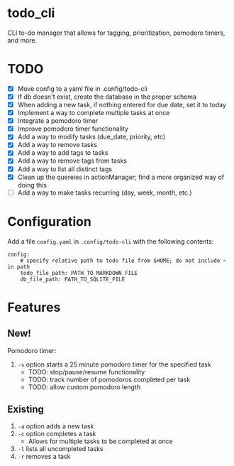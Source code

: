 # todo_cli
CLI to-do manager that allows for tagging, prioritization, pomodoro timers, and more. 

# TODO
- [x] Move config to a yaml file in .config/todo-cli
- [x] If db doesn't exist, create the database in the proper schema
- [x] When adding a new task, if nothing entered for due date, set it to today
- [x] Implement a way to complete multiple tasks at once
- [x] Integrate a pomodoro timer
- [x] Improve pomodoro timer functionality
- [x] Add a way to modify tasks (due_date, priority, etc)
- [x] Add a way to remove tasks
- [x] Add a way to add tags to tasks
- [x] Add a way to remove tags from tasks
- [x] Add a way to list all distinct tags
- [x] Clean up the quereies in actionManager; find a more organized way of doing this
- [ ] Add a way to make tasks recurring (day, week, month, etc.)

# Configuration
Add a file `config.yaml` in `.config/todo-cli` with the following contents:
```
config:
    # specify relative path to todo file from $HOME; do not include ~ in path
    todo_file_path: PATH_TO_MARKDOWN_FILE
    db_file_path: PATH_TO_SQLITE_FILE
```

# Features

## New!
Pomodoro timer:
1. `-s` option starts a 25 minute pomodoro timer for the specified task
    - TODO: stop/pause/resume functionality
    - TODO: track number of pomodoros completed per task
    - TODO: allow custom pomodoro length

## Existing
1. `-a` option adds a new task
2. `-c` option completes a task
    - Allows for multiple tasks to be completed at once
3. `-l` lists all uncompleted tasks
4. `-r` removes a task

    
